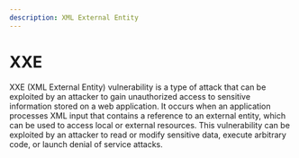 ```yaml
---
description: XML External Entity
---
```


# XXE

XXE (XML External Entity) vulnerability is a type of attack that can be exploited by an attacker to gain unauthorized access to sensitive information stored on a web application. It occurs when an application processes XML input that contains a reference to an external entity, which can be used to access local or external resources. This vulnerability can be exploited by an attacker to read or modify sensitive data, execute arbitrary code, or launch denial of service attacks.
